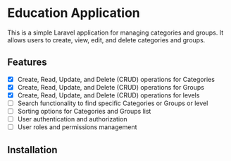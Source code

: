 # Education Application

This is a simple Laravel application for managing categories and groups. It allows users to create, view, edit, and delete categories and groups.

## Features

- [x] Create, Read, Update, and Delete (CRUD) operations for Categories
- [x] Create, Read, Update, and Delete (CRUD) operations for Groups
- [x] Create, Read, Update, and Delete (CRUD) operations for levels
- [ ] Search functionality to find specific Categories or Groups or level
- [ ] Sorting options for Categories and Groups list
- [ ] User authentication and authorization
- [ ] User roles and permissions management

## Installation
